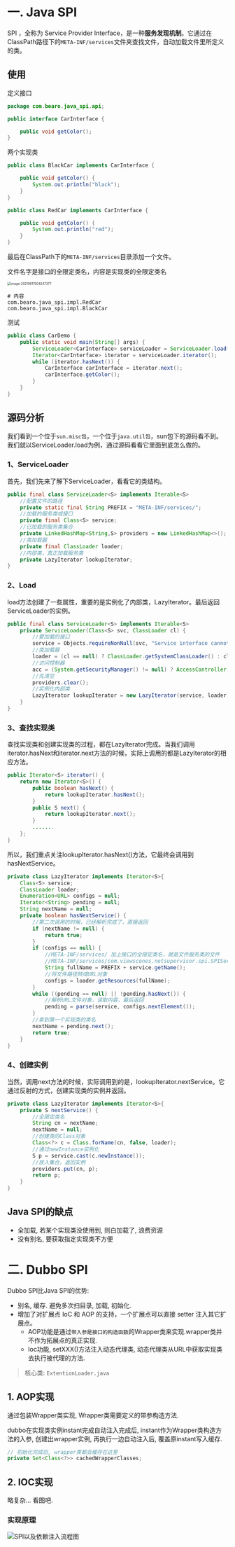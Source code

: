 # 一. Java SPI

[SPI]: https://www.jianshu.com/p/3a3edbcd8f24

SPI ，全称为 Service Provider Interface，是一种**服务发现机制**。它通过在ClassPath路径下的`META-INF/services`文件夹查找文件，自动加载文件里所定义的类。



## 使用

定义接口

```java
package com.bearo.java_spi.api;

public interface CarInterface {

    public void getColor();
}
```



两个实现类

```java
public class BlackCar implements CarInterface {

    public void getColor() {
        System.out.println("black");
    }
}

public class RedCar implements CarInterface {

    public void getColor() {
        System.out.println("red");
    }
}
```

最后在ClassPath下的`META-INF/services`目录添加一个文件。

文件名字是接口的全限定类名，内容是实现类的全限定类名

<img src="img/image-20210617004247377.png" alt="image-20210617004247377" style="zoom:50%;" />

```
# 内容
com.bearo.java_spi.impl.RedCar
com.bearo.java_spi.impl.BlackCar
```



测试

```java
public class CarDemo {
    public static void main(String[] args) {
        ServiceLoader<CarInterface> serviceLoader = ServiceLoader.load(CarInterface.class);
        Iterator<CarInterface> iterator = serviceLoader.iterator();
        while (iterator.hasNext()) {
            CarInterface carInterface = iterator.next();
            carInterface.getColor();
        }
    }
}
```



## 源码分析

我们看到一个位于`sun.misc包`，一个位于`java.util包`，sun包下的源码看不到。我们就以ServiceLoader.load为例，通过源码看看它里面到底怎么做的。

### 1、ServiceLoader

首先，我们先来了解下ServiceLoader，看看它的类结构。

```java
public final class ServiceLoader<S> implements Iterable<S>
    //配置文件的路径
    private static final String PREFIX = "META-INF/services/";
    //加载的服务类或接口
    private final Class<S> service;
    //已加载的服务类集合
    private LinkedHashMap<String,S> providers = new LinkedHashMap<>();
    //类加载器
    private final ClassLoader loader;
    //内部类，真正加载服务类
    private LazyIterator lookupIterator;
}
```

### 2、Load

load方法创建了一些属性，重要的是实例化了内部类，LazyIterator。最后返回ServiceLoader的实例。

```java
public final class ServiceLoader<S> implements Iterable<S>
    private ServiceLoader(Class<S> svc, ClassLoader cl) {
        //要加载的接口
        service = Objects.requireNonNull(svc, "Service interface cannot be null");
        //类加载器
        loader = (cl == null) ? ClassLoader.getSystemClassLoader() : cl;
        //访问控制器
        acc = (System.getSecurityManager() != null) ? AccessController.getContext() : null;
        //先清空
        providers.clear();
        //实例化内部类 
        LazyIterator lookupIterator = new LazyIterator(service, loader);
    }
}
```

### 3、查找实现类

查找实现类和创建实现类的过程，都在LazyIterator完成。当我们调用iterator.hasNext和iterator.next方法的时候，实际上调用的都是LazyIterator的相应方法。

```java
public Iterator<S> iterator() {
    return new Iterator<S>() {
        public boolean hasNext() {
            return lookupIterator.hasNext();
        }
        public S next() {
            return lookupIterator.next();
        }
        .......
    };
}
```

所以，我们重点关注lookupIterator.hasNext()方法，它最终会调用到hasNextService。

```java
private class LazyIterator implements Iterator<S>{
    Class<S> service;
    ClassLoader loader;
    Enumeration<URL> configs = null;
    Iterator<String> pending = null;
    String nextName = null; 
    private boolean hasNextService() {
        //第二次调用的时候，已经解析完成了，直接返回
        if (nextName != null) {
            return true;
        }
        if (configs == null) {
            //META-INF/services/ 加上接口的全限定类名，就是文件服务类的文件
            //META-INF/services/com.viewscenes.netsupervisor.spi.SPIService
            String fullName = PREFIX + service.getName();
            //将文件路径转成URL对象
            configs = loader.getResources(fullName);
        }
        while ((pending == null) || !pending.hasNext()) {
            //解析URL文件对象，读取内容，最后返回
            pending = parse(service, configs.nextElement());
        }
        //拿到第一个实现类的类名
        nextName = pending.next();
        return true;
    }
}
```

### 4、创建实例

当然，调用next方法的时候，实际调用到的是，lookupIterator.nextService。它通过反射的方式，创建实现类的实例并返回。

```java
private class LazyIterator implements Iterator<S>{
    private S nextService() {
        //全限定类名
        String cn = nextName;
        nextName = null;
        //创建类的Class对象
        Class<?> c = Class.forName(cn, false, loader);
        //通过newInstance实例化
        S p = service.cast(c.newInstance());
        //放入集合，返回实例
        providers.put(cn, p);
        return p; 
    }
}
```



## Java SPI的缺点

- 全加载, 若某个实现类没使用到, 则白加载了, 浪费资源
- 没有别名, 要获取指定实现类不方便



# 二. Dubbo SPI

Dubbo SPI比Java SPI的优势:

- 别名, 缓存. 避免多次扫目录, 加载, 初始化.
- 增加了对扩展点 IoC 和 AOP 的支持，一个扩展点可以直接 setter 注入其它扩展点。
  - AOP功能是通过`带入参是接口的构造函数`的Wrapper类来实现.wrapper类并不作为拓展点的真正实现.
  - Ioc功能,  setXXX()方法注入动态代理类, 动态代理类从URL中获取实现类去执行被代理的方法. 



> 核心类: `ExtentionLoader.java`



## 1. AOP实现

通过包装Wrapper类实现, Wrapper类需要定义的带参构造方法. 


dubbo在实现类实例instant完成自动注入完成后,  instant作为Wrapper类构造方法的入参,  创建出wrapper实例, 再执行一边自动注入后, 覆盖原instant写入缓存. 



```java
// 初始化完成后, wrapper类都会缓存在这里
private Set<Class<?>> cachedWrapperClasses;
```





## 2. IOC实现

略复杂... 看图吧. 

### 实现原理

![SPI以及依赖注入流程图](img/SPI以及依赖注入流程图.png)









